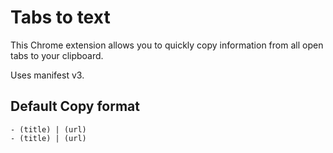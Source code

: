 # Tabs to text

This Chrome extension allows you to quickly copy information from all open tabs to your clipboard.

Uses manifest v3.

## Default Copy format

```
- (title) | (url)
- (title) | (url)
```
